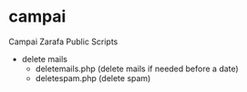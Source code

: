campai
======

Campai Zarafa Public Scripts

- delete mails
    - deletemails.php   (delete mails if needed before a date)
    - deletespam.php    (delete spam)